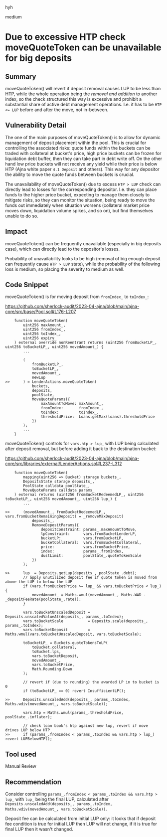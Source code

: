 hyh

medium

# Due to excessive HTP check moveQuoteToken can be unavailable for big deposits

## Summary

moveQuoteToken() will revert if deposit removal causes LUP to be less than HTP, while the whole operation being the *removal and addition* to another index, so the check structured this way is excessive and prohibit a substantial share of active debt management operations. I.e. it has to be `HTP <= LUP` before and after the move, not in-between.

## Vulnerability Detail

The one of the main purposes of moveQuoteToken() is to allow for dynamic management of deposit placement within the pool. This is crucial for controlling the associated risks: quote funds within the buckets can be traded with collateral at bucket's price, high price buckets can be frozen for liquidation debt buffer, then they can take part in debt write off. On the other hand low price buckets will not receive any yield while their price is below HTP (Ajna white paper `4.1 Deposit` and others). This way for any depositor the ability to move the quote funds between buckets is crucial.

The unavailability of moveQuoteToken() due to excess `HTP > LUP` check can directly lead to losses for the corresponding depositor. I.e. they can place funds to the higher price bucket, expecting to manage them closely to mitigate risks, so they can monitor the situation, being ready to move the funds out immediately when situation worsens (collateral market price moves down, liquidation volume spikes, and so on), but find themselves unable to do so.

## Impact

moveQuoteToken() can be frequently unavailable (especially in big deposits case), which can directly lead to the depositor's losses.

Probability of unavailability looks to be high (removal of big enough deposit can frequently cause `HTP > LUP` state), while the probability of the following loss is medium, so placing the severity to medium as well.

## Code Snippet

moveQuoteToken() is for moving deposit from `fromIndex_` to `toIndex_`:

https://github.com/sherlock-audit/2023-04-ajna/blob/main/ajna-core/src/base/Pool.sol#L176-L207

```solidity
    function moveQuoteToken(
        uint256 maxAmount_,
        uint256 fromIndex_,
        uint256 toIndex_,
        uint256 expiry_
    ) external override nonReentrant returns (uint256 fromBucketLP_, uint256 toBucketLP_, uint256 movedAmount_) {
        ...

        (
            fromBucketLP_,
            toBucketLP_,
            movedAmount_,
            newLup
>>      ) = LenderActions.moveQuoteToken(
            buckets,
            deposits,
            poolState,
            MoveQuoteParams({
                maxAmountToMove: maxAmount_,
                fromIndex:       fromIndex_,
                toIndex:         toIndex_,
                thresholdPrice:  Loans.getMax(loans).thresholdPrice
            })
        );
        ...
    }
```

moveQuoteToken() controls for `vars.htp > lup_` with LUP being calculated after deposit removal, but before adding it back to the destination bucket:

https://github.com/sherlock-audit/2023-04-ajna/blob/main/ajna-core/src/libraries/external/LenderActions.sol#L237-L312

```solidity
    function moveQuoteToken(
        mapping(uint256 => Bucket) storage buckets_,
        DepositsState storage deposits_,
        PoolState calldata poolState_,
        MoveQuoteParams calldata params_
    ) external returns (uint256 fromBucketRedeemedLP_, uint256 toBucketLP_, uint256 movedAmount_, uint256 lup_) {
        ...

>>      (movedAmount_, fromBucketRedeemedLP_, vars.fromBucketRemainingDeposit) = _removeMaxDeposit(
            deposits_,
            RemoveDepositParams({
                depositConstraint: params_.maxAmountToMove,
                lpConstraint:      vars.fromBucketLenderLP,
                bucketLP:          vars.fromBucketLP,
                bucketCollateral:  vars.fromBucketCollateral,
                price:             vars.fromBucketPrice,
                index:             params_.fromIndex,
                dustLimit:         poolState_.quoteTokenScale
            })
        );

>>      lup_ = Deposits.getLup(deposits_, poolState_.debt);
        // apply unutilized deposit fee if quote token is moved from above the LUP to below the LUP
        if (vars.fromBucketPrice >= lup_ && vars.toBucketPrice < lup_) {
            movedAmount_ = Maths.wmul(movedAmount_, Maths.WAD - _depositFeeRate(poolState_.rate));
        }

        vars.toBucketUnscaledDeposit = Deposits.unscaledValueAt(deposits_, params_.toIndex);
        vars.toBucketScale           = Deposits.scale(deposits_, params_.toIndex);
        vars.toBucketDeposit         = Maths.wmul(vars.toBucketUnscaledDeposit, vars.toBucketScale);

        toBucketLP_ = Buckets.quoteTokensToLP(
            toBucket.collateral,
            toBucket.lps,
            vars.toBucketDeposit,
            movedAmount_,
            vars.toBucketPrice,
            Math.Rounding.Down
        );

        // revert if (due to rounding) the awarded LP in to bucket is 0
        if (toBucketLP_ == 0) revert InsufficientLP();

>>      Deposits.unscaledAdd(deposits_, params_.toIndex, Maths.wdiv(movedAmount_, vars.toBucketScale));

        vars.htp = Maths.wmul(params_.thresholdPrice, poolState_.inflator);

        // check loan book's htp against new lup, revert if move drives LUP below HTP
>>      if (params_.fromIndex < params_.toIndex && vars.htp > lup_) revert LUPBelowHTP();
```

## Tool used

Manual Review

## Recommendation

Consider controlling `params_.fromIndex < params_.toIndex && vars.htp > lup_` with `lup_` being the final LUP, calculated after `Deposits.unscaledAdd(deposits_, params_.toIndex, Maths.wdiv(movedAmount_, vars.toBucketScale))`.

Deposit fee can be calculated from initial LUP only: it looks that if deposit fee condition is true for initial LUP then LUP will not change, if it is true for final LUP then it wasn't changed.
